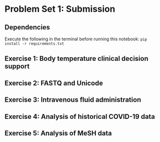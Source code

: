 # Problem Set 1: Submission

## Dependencies

Execute the following in the terminal before running this notebook:
`pip install -r requirements.txt`

## Exercise 1: Body temperature clinical decision support

## Exercise 2: FASTQ and Unicode

## Exercise 3: Intravenous fluid administration

## Exercise 4: Analysis of historical COVID-19 data

## Exercise 5: Analysis of MeSH data
